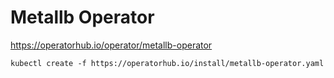 # Metallb Operator

<https://operatorhub.io/operator/metallb-operator>

`kubectl create -f https://operatorhub.io/install/metallb-operator.yaml`
